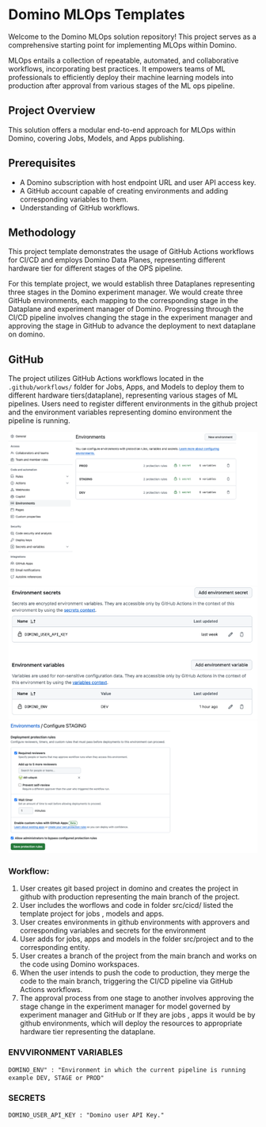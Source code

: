 # Domino MLOps Templates

Welcome to the Domino MLOps solution repository! This project serves as a comprehensive starting point for implementing MLOps within Domino.

MLOps entails a collection of repeatable, automated, and collaborative workflows, incorporating best practices. It empowers teams of ML professionals to efficiently deploy their machine learning models into production after approval from various stages of the ML ops pipeline.

## Project Overview

This solution offers a modular end-to-end approach for MLOps within Domino, covering Jobs, Models, and Apps publishing.

## Prerequisites

- A Domino subscription with host endpoint URL and user API access key.
- A GitHub account capable of creating environments and adding corresponding variables to them.
- Understanding of GitHub workflows.

## Methodology

This project template demonstrates the usage of GitHub Actions workflows for CI/CD and employs Domino Data Planes, representing different hardware tier for different stages of the OPS pipeline.

For this template project, we would establish three Dataplanes representing three stages in the Domino experiment manager. We would create three GitHub environments, each mapping to the corresponding stage in the Dataplane and experiment manager of Domino. Progressing through the CI/CD pipeline involves changing the stage in the experiment manager and approving the stage in GitHub to advance the deployment to next dataplane on domino.

## GitHub

The project utilizes GitHub Actions workflows located in the `.github/workflows/` folder for Jobs, Apps, and Models to deploy them to different hardware tiers(dataplane), representing various stages of ML pipelines.
Users need to register different environments in the github project and the environment variables representing domino environment the pipeline is running.

![plot](./images/environments.png)
![plot](./images/environment_variables.png)
![plot](./images/approvers.png)



### Workflow:

1. User creates git based project in domino and creates the project in github with production representing the main branch of the project.
2. User includes the worflows and code in folder src/cicd/ listed the template project for jobs , models and apps.
3. User creates environments in github environments with approvers and corresponding variables and secrets for the environment
4. User adds for jobs, apps and models in the folder src/project and to the corresponding entity.
5. User creates a branch of the project from the main branch and works on the code using Domino workspaces.
6. When the user intends to push the code to production, they merge the code to the main branch, triggering the CI/CD pipeline via GitHub Actions workflows.
7. The approval process from one stage to another involves approving the stage change in the experiment manager for model governed by experiment manager and GitHub or If they are jobs , apps it would be by github environments, which will deploy the resources to appropriate hardware tier representing the dataplane.

### ENVVIRONMENT VARIABLES
    DOMINO_ENV" : "Environment in which the current pipeline is running example DEV, STAGE or PROD"

### SECRETS
    DOMINO_USER_API_KEY : "Domino user API Key."

